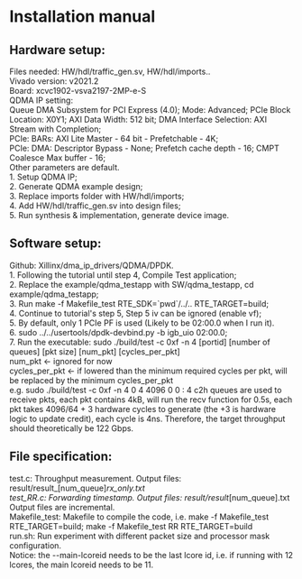# Installation manual

## Hardware setup:

<p>Files needed: HW/hdl/traffic_gen.sv, HW/hdl/imports..<br>
Vivado version: v2021.2<br>
Board: xcvc1902-vsva2197-2MP-e-S<br>
QDMA IP setting: <br>
  Queue DMA Subsystem for PCI Express (4.0); Mode: Advanced; PCIe Block Location: X0Y1; AXI Data Width: 512 bit; DMA Interface Selection: AXI Stream with Completion; <br>
  PCIe: BARs: AXI Lite Master - 64 bit - Prefetchable - 4K;<br>
  PCIe: DMA: Descriptor Bypass - None; Prefetch cache depth - 16; CMPT Coalesce Max buffer - 16;<br>
  Other parameters are default.<br>
1. Setup QDMA IP;<br>
2. Generate QDMA example design;<br>
3. Replace imports folder with HW/hdl/imports;<br>
4. Add HW/hdl/traffic_gen.sv into design files;<br>
5. Run synthesis & implementation, generate device image.</p>

## Software setup:

<p>Github: Xillinx/dma_ip_drivers/QDMA/DPDK.<br>
1. Following the tutorial until step 4, Compile Test application;<br>
2. Replace the example/qdma_testapp with SW/qdma_testapp, cd example/qdma_testapp;<br>
3. Run make -f Makefile_test RTE_SDK=`pwd`/../.. RTE_TARGET=build;<br>
4. Continue to tutorial's step 5, Step 5 iv can be ignored (enable vf);<br>
5. By default, only 1 PCIe PF is used (Likely to be 02:00.0 when I run it).<br>
6. sudo ../../usertools/dpdk-devbind.py -b igb_uio 02:00.0;<br>
7. Run the executable: sudo ./build/test -c 0xf -n 4 [portid] [number of queues] [pkt size] [num_pkt] [cycles_per_pkt]<br>
        num_pkt <- ignored for now<br>
        cycles_per_pkt <- if lowered than the minimum required cycles per pkt, will be replaced by the minimum cycles_per_pkt<br>
        e.g. sudo ./build/test -c 0xf -n 4 0 4 4096 0 0 : 4 c2h queues are used to receive pkts, each pkt contains 4kB, will run the recv function for 0.5s, each pkt takes 4096/64 + 3 hardware cycles to generate (the +3 is hardware logic to update credit), each cycle is 4ns. Therefore, the target throughput should theoretically be 122 Gbps.</p>

## File specification:

test.c: Throughput measurement. Output files: result/result_\[num_queue\]_rx_only.txt<br>
test_RR.c: Forwarding timestamp. Output files: result/result_\[num_queue\].txt<br>
Output files are incremental.<br>
Makefile_test: Makefile to compile the code, i.e. make -f Makefile_test RTE_TARGET=build; make -f Makefile_test RR RTE_TARGET=build<br>
run.sh: Run experiment with different packet size and processor mask configuration.<br>
Notice: the --main-lcoreid needs to be the last lcore id, i.e. if running with 12 lcores, the main lcoreid needs to be 11.<br>

